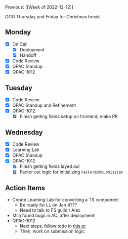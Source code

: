 Previous: [[Week of 2022-12-12]]

OOO Thursday and Friday for Christmas break.

## Monday
- [x] On Call
	- [x] Deployment
	- [x] Handoff
- [x] Code Review
- [x] QPAC Standup
- [x] QPAC-1012

## Tuesday
- [x] Code Review
- [x] QPAC Standup and Refinement
- [x] QPAC-1012
	- [x] Finish getting fields setup on frontend, make PR

## Wednesday
- [x] Code Review
- [x] Learning Lab
- [x] QPAC Standup
- [x] QPAC-1012
	- [x] Finish getting fields layed out
	- [x] Factor out logic for initializing `FecForm3XSubmission`

## Action Items
- Create Learning Lab for converting a TS component
	- Be ready for LL on Jan 4???
	- Need to talk to FS guild / Alec
- Mila found bugs in AC, after deployment
- QPAC-1012
	- Next steps, follow todo in [this pr](https://github.com/QuorumUS/quorum-site/pull/28070)
	- Then, work on submission logic